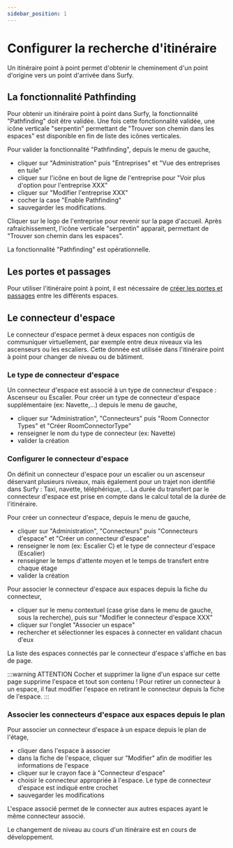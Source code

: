 ```yaml
---
sidebar_position: 1
---
```


# Configurer la recherche d'itinéraire

Un itinéraire point à point permet d'obtenir le cheminement d'un point d'origine vers un point d'arrivée dans Surfy.

## La fonctionnalité Pathfinding

Pour obtenir un itinéraire point à point dans Surfy, la fonctionnalité "Pathfinding" doit être validée.
Une fois cette fonctionnalité validée, une icône verticale "serpentin" permettant de "Trouver son chemin dans les espaces" est disponible en fin de liste des icônes verticales.

Pour valider la fonctionnalité "Pathfinding", depuis le menu de gauche,

-   cliquer sur "Administration" puis "Entreprises" et "Vue des entreprises en tuile"
-   cliquer sur l'icône en bout de ligne de l'entreprise pour "Voir plus d'option pour l'entreprise XXX"
-   cliquer sur "Modifier l'entreprise XXX"
-   cocher la case "Enable Pathfinding"
-   sauvegarder les modifications.

Cliquer sur le logo de l'entreprise pour revenir sur la page d'accueil.
Après rafraichissement, l'icône verticale "serpentin" apparait, permettant de "Trouver son chemin dans les espaces".

La fonctionnalité "Pathfinding" est opérationnelle.

## Les portes et passages

Pour utiliser l'itinéraire point à point, il est nécessaire de [créer les portes et passages](/docs/tutorials/surfaces/doors/create.md) entre les différents espaces.

## Le connecteur d'espace

Le connecteur d'espace permet à deux espaces non contigüs de communiquer virtuellement, par exemple entre deux niveaux via les ascenseurs ou les escaliers. Cette donnée est utilisée dans l'itinéraire point à point pour changer de niveau ou de bâtiment.

### Le type de connecteur d'espace 

Un connecteur d'espace est associé à un type de connecteur d'espace : Ascenseur ou Escalier.
Pour créer un type de connecteur d'espace supplémentaire (ex: Navette,...) depuis le menu de gauche,

-   cliquer sur "Administration", "Connecteurs" puis "Room Connector Types" et "Créer RoomConnectorType"
-   renseigner le nom du type de connecteur (ex: Navette)
-   valider la création

### Configurer le connecteur d'espace

On définit un connecteur d'espace pour un escalier ou un ascenseur déservant plusieurs niveaux, mais également pour un trajet non identifié dans Surfy : Taxi, navette, téléphérique, ...
La durée du transfert par le connecteur d'espace est prise en compte dans le calcul total de la durée de l'itinéraire.

Pour créer un connecteur d'espace, depuis le menu de gauche,

-   cliquer sur "Administration", "Connecteurs" puis "Connecteurs d'espace" et "Créer un connecteur d'espace"
-   renseigner le nom (ex: Escalier C) et le type de connecteur d'espace (Escalier)
-   renseigner le temps d'attente moyen et le temps de transfert entre chaque étage
-   valider la création

Pour associer le connecteur d'espace aux espaces depuis la fiche du connecteur,

-   cliquer sur le menu contextuel (case grise dans le menu de gauche, sous la recherche), puis sur "Modifier le connecteur d'espace XXX"
-   cliquer sur l'onglet "Associer un espace"
-   rechercher et sélectionner les espaces à connecter en validant chacun d'eux

La liste des espaces connectés par le connecteur d'espace s'affiche en bas de page.

:::warning ATTENTION
Cocher et supprimer la ligne d'un espace sur cette page supprime l'espace et tout son contenu !
Pour retirer un connecteur à un espace, il faut modifier l'espace en retirant le connecteur depuis la fiche de l'espace.
:::

### Associer les connecteurs d'espace aux espaces depuis le plan

Pour associer un connecteur d'espace à un espace depuis le plan de l'étage,

-   cliquer dans l'espace à associer
-   dans la fiche de l'espace, cliquer sur "Modifier" afin de modifier les informations de l'espace
-   cliquer sur le crayon face à "Connecteur d'espace"
-   choisir le connecteur appropriée à l'espace. Le type de connecteur d'espace est indiqué entre crochet
-   sauvegarder les modifications

L'espace associé permet de le connecter aux autres espaces ayant le même connecteur associé.


Le changement de niveau au cours d'un itinéraire est en cours de développement.